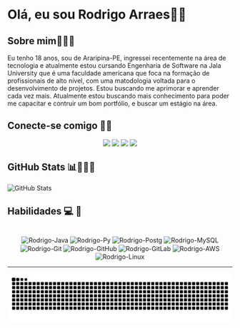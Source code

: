 # Olá, eu sou Rodrigo Arraes👋🏼

## Sobre mim🧑🏻‍🎓
Eu tenho 18 anos, sou de Araripina-PE, ingressei recentemente na área de tecnologia e atualmente estou cursando Engenharia de Software na Jala University que é uma faculdade americana que foca na formação de profissionais de alto nível, com uma matodologia voltada para o desenvolvimento de projetos. Estou buscando me aprimorar e aprender cada vez mais. Atualmente estou buscando mais conhecimento para poder me capacitar e contruir um bom portfólio, e buscar um estágio na área.

## Conecte-se comigo 🔗🌐
<div align="center"> 
  <a href="https://www.instagram.com/rodrigoarraes7" target="_blank"><img src="https://img.shields.io/badge/-Instagram-%23E4405F?style=for-the-badge&logo=instagram&logoColor=white" target="_blank"></a>
  <a href="https://discord.com/users/761199368685486080" target="_blank"><img src="https://img.shields.io/badge/Discord-7289DA?style=for-the-badge&logo=discord&logoColor=white" target="_blank"></a> 
  <a href = "mailto:rodrigo.arraes.j@gmail.com@gmail.com"><img src="https://img.shields.io/badge/-Gmail-%23333?style=for-the-badge&logo=gmail&logoColor=white" target="_blank"></a>
  <a href="hhttps://www.linkedin.com/in/rodrigocostadev/" target="_blank"><img src="https://img.shields.io/badge/-LinkedIn-%230077B5?style=for-the-badge&logo=linkedin&logoColor=white" target="_blank"></a> 
</div>

## GitHub Stats 📊👨🏻‍💻
![GitHub Stats](https://github-readme-stats.vercel.app/api?username=RodrigoArraes07&theme=radical&bg_color=141321&border_color=30A3DC&show_icons=true&icon_color=f8d847&title_color=fabd2f&text_color=a9fef7&include_all_commits=true&locale=pt-br)

## Habilidades 💻 🧠
<div align="center" style="display: inline_bloc"><br>
  <img align="center" alt="Rodrigo-Java" height="70" width="80" src="https://cdn.jsdelivr.net/gh/devicons/devicon@latest/icons/java/java-original-wordmark.svg" />
  <img align="center" alt="Rodrigo-Py" height="55" width="65" src="https://cdn.jsdelivr.net/gh/devicons/devicon@latest/icons/python/python-original-wordmark.svg" />
  <img align="center" alt="Rodrigo-Postg" height="60" width="70" src="https://cdn.jsdelivr.net/gh/devicons/devicon@latest/icons/postgresql/postgresql-original-wordmark.svg" />
  <img align="center" alt="Rodrigo-MySQL" height="70" width="80" src="https://cdn.jsdelivr.net/gh/devicons/devicon@latest/icons/mysql/mysql-original-wordmark.svg" />
  <img align="center" alt="Rodrigo-Git" height="70" width="80" src="https://cdn.jsdelivr.net/gh/devicons/devicon@latest/icons/git/git-original-wordmark.svg" />
  <img align="center" alt="Rodrigo-GitHub" height="70" width="80" src="https://cdn.jsdelivr.net/gh/devicons/devicon@latest/icons/github/github-original-wordmark.svg" />
  <img align="center" alt="Rodrigo-GitLab" height="70" width="80" src="https://cdn.jsdelivr.net/gh/devicons/devicon@latest/icons/gitlab/gitlab-original-wordmark.svg" />
  <img align="center" alt="Rodrigo-AWS" height="70" width="80" src="https://cdn.jsdelivr.net/gh/devicons/devicon@latest/icons/amazonwebservices/amazonwebservices-original-wordmark.svg" />
  <img align="center" alt="Rodrigo-Linux" height="70" width="80" src="https://cdn.jsdelivr.net/gh/devicons/devicon@latest/icons/linux/linux-original.svg" />
</div>

--- 
<img src="https://raw.githubusercontent.com/RodrigoArraes07/RodrigoArraes07/output/snake.svg" alt="Snake animation" />

###

